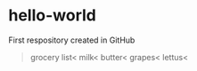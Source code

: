 # hello-world
First respository created in GitHub
>grocery list< 
>milk<
>butter< 
>grapes< 
>lettus<
